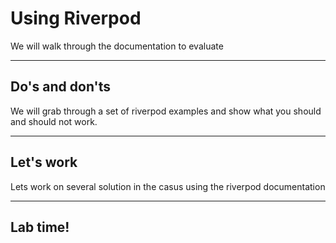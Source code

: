 # Using Riverpod

We will walk through the documentation to evaluate

---
## Do's and don'ts

We will grab through a set of riverpod examples and show what you should and should not work.

---
## Let's work 

Lets work on several solution in the casus using the riverpod documentation

---
<!-- .slide: data-background="url('images/lab2.jpg')" --> 
<!-- .slide: class="lab" -->
## Lab time!
